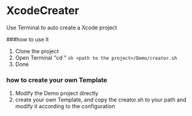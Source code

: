 # XcodeCreater
Use Terminal to auto create a Xcode project

###how to use it 
1. Clone the project 
2. Open Terminal "cd <the path you want to >" `sh <path to the project>/Demo/creator.sh`
3. Done

### how to create your own Template
1. Modify the Demo project directly
2. create your own Template, and copy the creator.sh to your path and modify it according to the configuration
